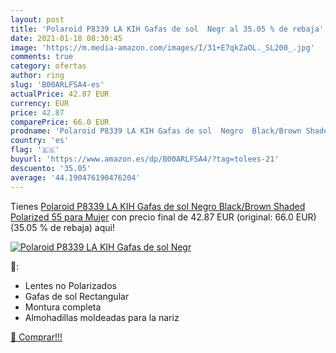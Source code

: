 ```yaml
---
layout: post
title: 'Polaroid P8339 LA KIH Gafas de sol  Negr al 35.05 % de rebaja'
date: 2021-01-18 08:30:45
image: 'https://m.media-amazon.com/images/I/31+E7qkZaOL._SL200_.jpg'
comments: true
category: ofertas
author: ring
slug: 'B00ARLFSA4-es'
actualPrice: 42.87 EUR
currency: EUR
price: 42.87
comparePrice: 66.0 EUR
prodname: 'Polaroid P8339 LA KIH Gafas de sol  Negro  Black/Brown Shaded Polarized   55 para Mujer'
country: 'es'
flag: '🇪🇸'
buyurl: 'https://www.amazon.es/dp/B00ARLFSA4/?tag=tolees-21'
descuento: '35.05'
average: '44.190476190476204'
---
```


Tienes [Polaroid P8339 LA KIH Gafas de sol  Negro  Black/Brown Shaded Polarized   55 para Mujer](https://www.amazon.es/dp/B00ARLFSA4/?tag=tolees-21) con precio final de  42.87 EUR (original: 66.0 EUR) (35.05 %  de rebaja) aqui!

[![Polaroid P8339 LA KIH Gafas de sol  Negr](https://m.media-amazon.com/images/I/31+E7qkZaOL._SL200_.jpg)](https://www.amazon.es/dp/B00ARLFSA4/?tag=tolees-21)

🔎:

- Lentes no Polarizados
- Gafas de sol Rectangular
- Montura completa
- Almohadillas moldeadas para la nariz

[🛒 Comprar!!!](https://www.amazon.es/dp/B00ARLFSA4/?tag=tolees-21)
